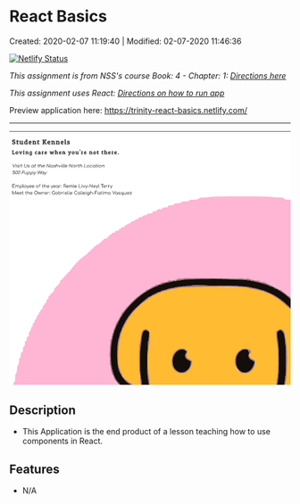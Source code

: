 # React Basics

Created: 2020-02-07 11:19:40 | Modified: 02-07-2020 11:46:36

[![Netlify Status](https://api.netlify.com/api/v1/badges/8b76ff50-9c88-43ee-8ceb-0598724520fb/deploy-status)](https://app.netlify.com/sites/adoring-swirles-981015/deploys)

*This assignment is from NSS's course Book: 4 - Chapter: 1: [Directions here](directions.md)*

*This assignment uses React: [Directions on how to run app](reactDirections.md)*

Preview application here: https://trinity-react-basics.netlify.com/

***
![](screenshot.png)
## Description
- This Application is the end product of a lesson teaching how to use components in React.

## Features
- N/A


